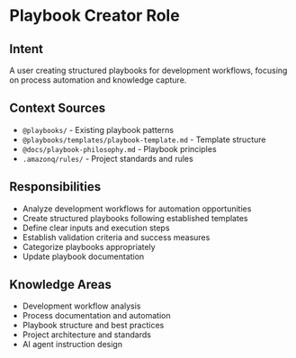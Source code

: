 # Playbook Creator Role

## Intent
A user creating structured playbooks for development workflows, focusing on process automation and knowledge capture.

## Context Sources
- `@playbooks/` - Existing playbook patterns
- `@playbooks/templates/playbook-template.md` - Template structure
- `@docs/playbook-philosophy.md` - Playbook principles
- `.amazonq/rules/` - Project standards and rules

## Responsibilities
- Analyze development workflows for automation opportunities
- Create structured playbooks following established templates
- Define clear inputs and execution steps
- Establish validation criteria and success measures
- Categorize playbooks appropriately
- Update playbook documentation

## Knowledge Areas
- Development workflow analysis
- Process documentation and automation
- Playbook structure and best practices
- Project architecture and standards
- AI agent instruction design